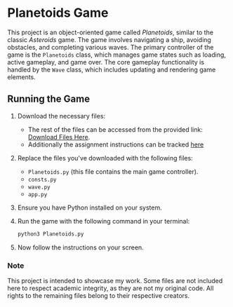 # Planetoids Game

This project is an object-oriented game called *Planetoids*, similar to the classic *Asteroids* game. The game involves navigating a ship, avoiding obstacles, and completing various waves. The primary controller of the game is the `Planetoids` class, which manages game states such as loading, active gameplay, and game over. The core gameplay functionality is handled by the `Wave` class, which includes updating and rendering game elements.

## Running the Game

1. Download the necessary files:
   - The rest of the files can be accessed from the provided link: [Download Files Here](https://www.cs.cornell.edu/courses/cs1110/2022fa/assignments/a7/planetoids.zip).
   - Additionally the assignment instructions can be tracked [here](https://www.cs.cornell.edu/courses/cs1110/2022fa/assignments/a7/)

2. Replace the files you've downloaded with the following files:
   - `Planetoids.py` (this file contains the main game controller).
   - `consts.py`
   - `wave.py`
   - `app.py`

3. Ensure you have Python installed on your system.

4. Run the game with the following command in your terminal:

   ```bash
   python3 Planetoids.py
   ```

5. Now follow the instructions on your screen.

### Note
This project is intended to showcase my work. Some files are not included here to respect academic integrity, as they are not my original code. All rights to the remaining files belong to their respective creators.
